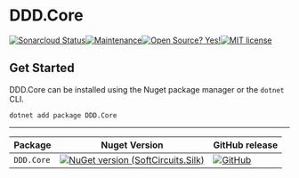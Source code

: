 # DDD.Core

[![Sonarcloud Status](https://sonarcloud.io/api/project_badges/measure?project=com.lapots.breed.judge:judge-rule-engine&metric=alert_status)](https://sonarcloud.io/dashboard?id=czucherato_DDD.Core)[![Maintenance](https://img.shields.io/badge/Maintained%3F-yes-green.svg)](https://GitHub.com/Naereen/StrapDown.js/graphs/commit-activity)[![Open Source? Yes!](https://badgen.net/badge/Open%20Source%20%3F/Yes%21/blue?icon=github)](https://github.com/Naereen/badges/)[![MIT license](https://img.shields.io/badge/License-MIT-blue.svg)](https://lbesson.mit-license.org/)

## Get Started
DDD.Core can be installed using the Nuget package manager or the `dotnet` CLI.

```
dotnet add package DDD.Core
```
---

| Package |  Nuget Version | GitHub release |
| ------- | -------------- | --------------- |
| `DDD.Core` | [![NuGet version (SoftCircuits.Silk)](https://img.shields.io/nuget/v/DDD.Core)](https://www.nuget.org/packages/DDD.Core/) | [![GitHub](https://img.shields.io/github/v/release/czucherato/DDD.Core)](https://github.com/czucherato/DDD.Core/releases) |
